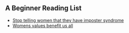 ## A Beginner Reading List
* [Stop telling women that they have imposter syndrome](https://hbr.org/2021/02/stop-telling-women-they-have-imposter-syndrome)
* [Womens values benefit us all](https://t.co/BtuAi2BU1K)
